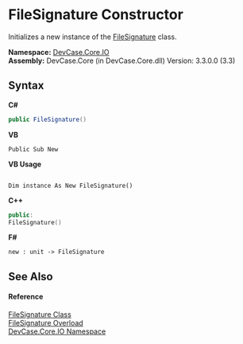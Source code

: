 # FileSignature Constructor 
 

Initializes a new instance of the <a href="T_DevCase_Core_IO_FileSignature">FileSignature</a> class.

**Namespace:**&nbsp;<a href="N_DevCase_Core_IO">DevCase.Core.IO</a><br />**Assembly:**&nbsp;DevCase.Core (in DevCase.Core.dll) Version: 3.3.0.0 (3.3)

## Syntax

**C#**<br />
``` C#
public FileSignature()
```

**VB**<br />
``` VB
Public Sub New
```

**VB Usage**<br />
``` VB Usage

Dim instance As New FileSignature()
```

**C++**<br />
``` C++
public:
FileSignature()
```

**F#**<br />
``` F#
new : unit -> FileSignature
```


## See Also


#### Reference
<a href="T_DevCase_Core_IO_FileSignature">FileSignature Class</a><br /><a href="Overload_DevCase_Core_IO_FileSignature__ctor">FileSignature Overload</a><br /><a href="N_DevCase_Core_IO">DevCase.Core.IO Namespace</a><br />